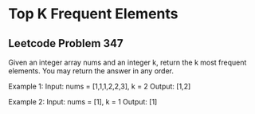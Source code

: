 # Top K Frequent Elements
## Leetcode Problem 347

Given an integer array nums and an integer k, return the k most frequent elements. You may return the answer in any order.
 
Example 1:
Input: nums = [1,1,1,2,2,3], k = 2
Output: [1,2]

Example 2:
Input: nums = [1], k = 1
Output: [1]
